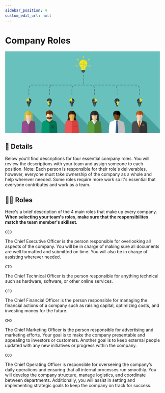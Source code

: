 ```yaml
---
sidebar_position: 4
custom_edit_url: null
---
```


# Company Roles

![CompanyRoles](/img/company-roles.png)

## 📃 Details

Below you'll find descriptions for four essential company roles. You will review the descriptions with your team and assign someone to each position. Note: Each person is responsible for their role's deliverables, however, everyone must take ownership of the company as a whole and help wherever needed. Some roles require more work so it's essential that everyone contributes and work as a team.

## 👩‍💼 Roles

Here's a brief description of the 4 main roles that make up every company. **When selecting your team's roles, make sure that the responsibilites match the team member's skillset.**

`CEO`

The Chief Executive Officer is the person responsible for overlooking all aspects of the company. You will be in charge of making sure all documents are well formatted and submitted on time. You will also be in charge of assisting wherever needed.

`CTO`

The Chief Technical Officer is the person responsible for anything technical such as hardware, software, or other online services.

`CFO`

The Chief Financial Officer is the person responsible for managing the financial actions of a company such as raising capital, optimizing costs, and investing money for the future.

`CMO`

The Chief Marketing Officer is the person responsible for advertising and marketing efforts. Your goal is to make the company presentable and appealing to investors or customers. Another goal is to keep external people updated with any new initiatives or progress within the company.

`COO`

The Chief Operating Officer is responsible for overseeing the company’s daily operations and ensuring that all internal processes run smoothly. You will develop the company structure, manage logistics, and coordinate between departments. Additionally, you will assist in setting and implementing strategic goals to keep the company on track for success.
